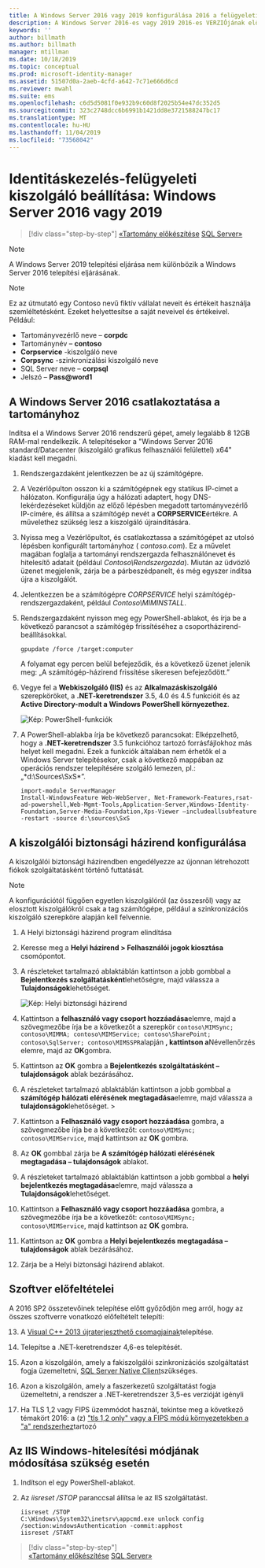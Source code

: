 ```yaml
---
title: A Windows Server 2016 vagy 2019 konfigurálása 2016 a felügyeleti CSOMAGhoz Microsoft Docs
description: A Windows Server 2016-es vagy 2019 2016-es VERZIÓjának előkészítéséhez szükséges lépések és minimális követelmények
keywords: ''
author: billmath
ms.author: billmath
manager: mtillman
ms.date: 10/18/2019
ms.topic: conceptual
ms.prod: microsoft-identity-manager
ms.assetid: 51507d0a-2aeb-4cfd-a642-7c71e666d6cd
ms.reviewer: mwahl
ms.suite: ems
ms.openlocfilehash: c6d5d5081f0e932b9c60d8f2025b54e47dc352d5
ms.sourcegitcommit: 323c2748dcc6b6991b1421dd8e3721588247bc17
ms.translationtype: MT
ms.contentlocale: hu-HU
ms.lasthandoff: 11/04/2019
ms.locfileid: "73568042"
---
```

# <a name="set-up-an-identity-management-server-windows-server-2016-or-2019"></a>Identitáskezelés-felügyeleti kiszolgáló beállítása: Windows Server 2016 vagy 2019

> [!div class="step-by-step"]
> [«Tartomány előkészítése](preparing-domain.md)
> [SQL Server»](prepare-server-sql2016.md)
> 

> [!NOTE]
> A Windows Server 2019 telepítési eljárása nem különbözik a Windows Server 2016 telepítési eljárásának.


> [!NOTE]
> Ez az útmutató egy Contoso nevű fiktív vállalat neveit és értékeit használja szemléltetésként. Ezeket helyettesítse a saját neveivel és értékeivel. Például:
> - Tartományvezérlő neve – **corpdc**
> - Tartománynév – **contoso**
> - **Corpservice** -kiszolgáló neve
> - **Corpsync** -szinkronizálási kiszolgáló neve
> - SQL Server neve – **corpsql**
> - Jelszó – <strong>Pass@word1</strong>

## <a name="join-windows-server-2016-to-your-domain"></a>A Windows Server 2016 csatlakoztatása a tartományhoz

Indítsa el a Windows Server 2016 rendszerű gépet, amely legalább 8 12GB RAM-mal rendelkezik. A telepítésekor a "Windows Server 2016 standard/Datacenter (kiszolgáló grafikus felhasználói felülettel) x64" kiadást kell megadni.

1. Rendszergazdaként jelentkezzen be az új számítógépre.

2. A Vezérlőpulton osszon ki a számítógépnek egy statikus IP-címet a hálózaton. Konfigurálja úgy a hálózati adaptert, hogy DNS-lekérdezéseket küldjön az előző lépésben megadott tartományvezérlő IP-címére, és állítsa a számítógép nevét a **CORPSERVICE**értékre.  A művelethez szükség lesz a kiszolgáló újraindítására.

3. Nyissa meg a Vezérlőpultot, és csatlakoztassa a számítógépet az utolsó lépésben konfigurált tartományhoz ( *contoso.com*).  Ez a művelet magában foglalja a tartományi rendszergazda felhasználónevet és hitelesítő adatait (például *Contoso\Rendszergazda*).  Miután az üdvözlő üzenet megjelenik, zárja be a párbeszédpanelt, és még egyszer indítsa újra a kiszolgálót.

4. Jelentkezzen be a számítógépre *CORPSERVICE* helyi számítógép-rendszergazdaként, például *Contoso\MIMINSTALL*.


5. Rendszergazdaként nyisson meg egy PowerShell-ablakot, és írja be a következő parancsot a számítógép frissítéséhez a csoportházirend-beállításokkal.

    ```
    gpupdate /force /target:computer
    ```

    A folyamat egy percen belül befejeződik, és a következő üzenet jelenik meg: „A számítógép-házirend frissítése sikeresen befejeződött.”

6. Vegye fel a **Webkiszolgáló (IIS)** és az **Alkalmazáskiszolgáló** szerepköröket, a **.NET-keretrendszer** 3.5, 4.0 és 4.5 funkcióit és az **Active Directory-modult a Windows PowerShell környezethez**.

    ![Kép: PowerShell-funkciók](media/MIM-DeployWS2.png)

7. A PowerShell-ablakba írja be következő parancsokat: Elképzelhető, hogy a **.NET-keretrendszer** 3.5 funkcióhoz tartozó forrásfájlokhoz más helyet kell megadni. Ezek a funkciók általában nem érhetők el a Windows Server telepítésekor, csak a következő mappában az operációs rendszer telepítésére szolgáló lemezen, pl.: „\*d:\Sources\SxS\*”.

    ```
    import-module ServerManager
    Install-WindowsFeature Web-WebServer, Net-Framework-Features,rsat-ad-powershell,Web-Mgmt-Tools,Application-Server,Windows-Identity-Foundation,Server-Media-Foundation,Xps-Viewer –includeallsubfeature -restart -source d:\sources\SxS
    ```

## <a name="configure-the-server-security-policy"></a>A kiszolgálói biztonsági házirend konfigurálása

A kiszolgálói biztonsági házirendben engedélyezze az újonnan létrehozott fiókok szolgáltatásként történő futtatását.
> [!NOTE] 
> A konfigurációtól függően egyetlen kiszolgálóról (az összesről) vagy az elosztott kiszolgálókról csak a tag számítógépe, például a szinkronizációs kiszolgáló szerepköre alapján kell felvennie. 

1. A Helyi biztonsági házirend program elindítása

2. Keresse meg a **Helyi házirend > Felhasználói jogok kiosztása** csomópontot.

3. A részleteket tartalmazó ablaktáblán kattintson a jobb gombbal a **Bejelentkezés szolgáltatásként**lehetőségre, majd válassza a **Tulajdonságok**lehetőséget.

    ![Kép: Helyi biztonsági házirend](media/MIM-DeployWS3.png)

4. Kattintson a **felhasználó vagy csoport hozzáadása**elemre, majd a szövegmezőbe írja be a következőt a szerepkör `contoso\MIMSync; contoso\MIMMA; contoso\MIMService; contoso\SharePoint; contoso\SqlServer; contoso\MIMSSPR`alapján **, kattintson a**Névellenőrzés elemre, majd az **OK**gombra.

5. Kattintson az **OK** gombra a **Bejelentkezés szolgáltatásként – tulajdonságok** ablak bezárásához.

6.  A részleteket tartalmazó ablaktáblán kattintson a jobb gombbal a **számítógép hálózati elérésének megtagadása**elemre, majd válassza a **tulajdonságok**lehetőséget. >

7. Kattintson a **Felhasználó vagy csoport hozzáadása** gombra, a szövegmezőbe írja be a következőt: `contoso\MIMSync; contoso\MIMService`, majd kattintson az **OK** gombra.

8. Az **OK** gombbal zárja be **A számítógép hálózati elérésének megtagadása – tulajdonságok** ablakot.

9. A részleteket tartalmazó ablaktáblán kattintson a jobb gombbal a **helyi bejelentkezés megtagadása**elemre, majd válassza a **Tulajdonságok**lehetőséget.

10. Kattintson a **Felhasználó vagy csoport hozzáadása** gombra, a szövegmezőbe írja be a következőt: `contoso\MIMSync; contoso\MIMService`, majd kattintson az **OK** gombra.

11. Kattintson az **OK** gombra a **Helyi bejelentkezés megtagadása – tulajdonságok** ablak bezárásához.

12. Zárja be a Helyi biztonsági házirend ablakot.

## <a name="software-prerequisites"></a>Szoftver előfeltételei

A 2016 SP2 összetevőinek telepítése előtt győződjön meg arról, hogy az összes szoftverre vonatkozó előfeltételt telepíti:

13. A [Visual C++ 2013 újraterjeszthető csomagjainak](https://www.microsoft.com/download/details.aspx?id=40784)telepítése.

14. Telepítse a .NET-keretrendszer 4,6-es telepítését.

15. Azon a kiszolgálón, amely a fakiszolgálói szinkronizációs szolgáltatást fogja üzemeltetni, [SQL Server Native Client](https://www.microsoft.com/download/details.aspx?id=50402)szükséges.

16. Azon a kiszolgálón, amely a faszerkezetű szolgáltatást fogja üzemeltetni, a rendszer a .NET-keretrendszer 3,5-es verzióját igényli

17. Ha TLS 1,2 vagy FIPS üzemmódot használ, tekintse meg a következő témakört 2016: a (z) ["tls 1,2 only" vagy a FIPS módú környezetekben a "a" rendszerhez](preparing-tls.md)tartozó

## <a name="change-the-iis-windows-authentication-mode-if-needed"></a>Az IIS Windows-hitelesítési módjának módosítása szükség esetén

1.  Indítson el egy PowerShell-ablakot.

2.  Az *iisreset /STOP* paranccsal állítsa le az IIS szolgáltatást.

    ```
    iisreset /STOP
    C:\Windows\System32\inetsrv\appcmd.exe unlock config /section:windowsAuthentication -commit:apphost
    iisreset /START
    ```

> [!div class="step-by-step"]  
> [«Tartomány előkészítése](preparing-domain.md)
> [SQL Server»](prepare-server-sql2016.md)
